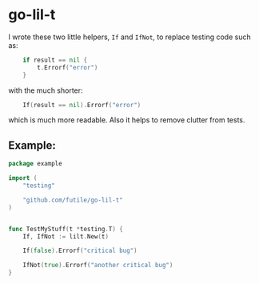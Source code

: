 go-lil-t
========

I wrote these two little helpers, `If` and `IfNot`, to replace testing code such as:

```go
    if result == nil {
        t.Errorf("error")
    }
```

with the much shorter:

```go
    If(result == nil).Errorf("error")
```

which is much more readable. Also it helps to remove clutter from tests.

Example:
---------

```go
package example

import (
	"testing"

	"github.com/futile/go-lil-t"
)


func TestMyStuff(t *testing.T) {
    If, IfNot := lilt.New(t)

    If(false).Errorf("critical bug")

    IfNot(true).Errorf("another critical bug")
}
```
